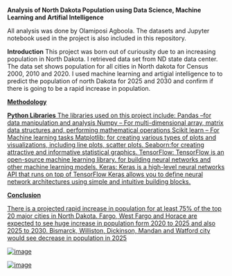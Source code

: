 **Analysis of North Dakota Population using Data Science, Machine Learning and Artifial Intelligence**


All analysis was done by Olamiposi Agboola.
The datasets and Jupyter notebook used in the project is also included in this repository.

**Introduction**
This project was born out of curiousity due to an increasing population in North Dakota. I retrieved data set from ND state data center. The data set shows population for all cities in North dakota for Census 2000, 2010 and 2020. I used machine learning and artigial intelligence to to predict the population of north Dakota for 2025 and 2030 and confirm if there is going to be a rapid increase in population.

<u>**Methodology**<u>


**Python Libraries**
The libraries used on this project include:
Pandas –for data manipulation and analysis
Numpy – For multi-dimensional array, matrix data structures and, performing mathematical operations
Scikit learn – For Machine learning tasks
Matplotlib: for creating various types of plots and visualizations, including line plots, scatter plots.
Seaborn:for creating attractive and informative statistical graphics. 
TensorFlow: TensorFlow is an open-source machine learning library. for building neural networks and other machine learning models.
Keras: Keras is a high-level neural networks API that runs on top of TensorFlow Keras allows you to define neural network architectures using simple and intuitive building blocks.

**Conclusion**


There is a projected rapid increase in population for at least 75% of the top 20 major cities in North Dakota.
Fargo, West Fargo and Horace are expected to see huge increase in population form 2020 to 2025 and also 2025 to 2030.
Bismarck, Williston, Dickinson, Mandan and Watford city would see decrease in population in 2025


![image](https://github.com/agolamiposi/North-Dakota-Population/assets/90154869/a3f7e6c9-4d27-4314-ad7b-17b9d738fc88)

![image](https://github.com/agolamiposi/North-Dakota-Population/assets/90154869/99ea741a-759d-41da-9640-e3b72ef70189)



